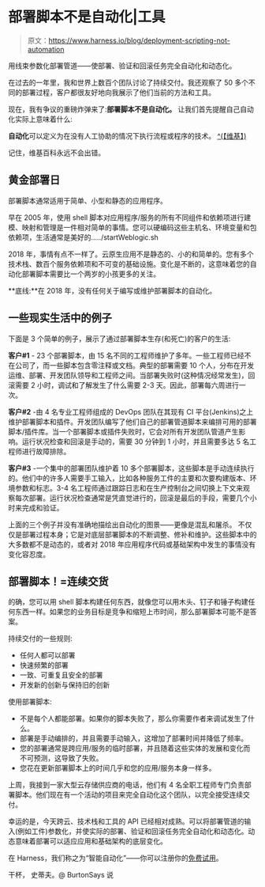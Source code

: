 # 部署脚本不是自动化|工具

> 原文：<https://www.harness.io/blog/deployment-scripting-not-automation>

用线束参数化部署管道——使部署、验证和回滚任务完全自动化和动态化。

在过去的一年里，我和世界上数百个团队讨论了持续交付。我还观察了 50 多个不同的部署过程，客户都很友好地向我展示了他们当前的方法和工具。

现在，我有争议的重磅炸弹来了:**部署脚本不是自动化。**
让我们首先提醒自己自动化实际上意味着什么:

**自动化**可以定义为在没有人工协助的情况下执行流程或程序的技术。 [^(【维基】)](https://en.wikipedia.org/wiki/Automation#cite_note-1)

记住，维基百科永远不会出错。

## 黄金部署日

部署脚本通常适用于简单、小型和静态的应用程序。

早在 2005 年，使用 shell 脚本对应用程序/服务的所有不同组件和依赖项进行建模、映射和管理是一件相对简单的事情。您可以硬编码这些主机名、环境变量和包依赖项，生活通常是美好的...../startWeblogic.sh

2018 年，事情有点不一样了。云原生应用不是静态的、小的和简单的。您有多个技术栈、数百个服务依赖项和不可变的基础设施。变化是不断的，这意味着您的自动化部署脚本需要比一个两岁的小孩更多的关注。

**底线:**在 2018 年，没有任何关于编写或维护部署脚本的自动化。

## 一些现实生活中的例子

下面是 3 个简单的例子，展示了通过部署脚本生存(和死亡)的客户的生活:

**客户#1** - 23 个部署脚本，由 15 名不同的工程师维护了多年。一些工程师已经不在公司了，而一些脚本包含零注释或文档。典型的部署需要 10 个人，分布在开发运维、部署、开发团队领导和工程师之间。当部署失败时(这种情况经常发生)，回滚需要 2 小时，调试和了解发生了什么需要 2-3 天。因此，部署每六周进行一次。

**客户#2** -由 4 名专业工程师组成的 DevOps 团队在其现有 CI 平台(Jenkins)之上维护部署脚本和插件。开发团队编写了他们自己的部署管道脚本来编排可用的部署脚本/插件库。当一个部署脚本或插件失败时，它会对所有开发团队管道产生影响。运行状况检查和回滚是手动的，需要 30 分钟到 1 小时，并且需要多达 5 名工程师进行故障排除。

**客户#3** -一个集中的部署团队维护着 10 多个部署脚本，这些脚本是手动连续执行的。他们中的许多人需要手工输入，比如各种服务工件的主要和次要构建版本、环境参数和标志。3-4 名工程师通过跟踪日志和在生产控制台之间切换上下文来观察每次部署。运行状况检查通常是凭直觉进行的，回滚是最后的手段，需要几个小时来完成和验证。

上面的三个例子并没有准确地描绘出自动化的图景——更像是混乱和屠杀。
不仅仅是部署过程本身；它是对底层部署脚本的不断调整、修补和维护。这些脚本中的大多数都不是动态的，或者对 2018 年应用程序代码或基础架构中发生的事情没有变化容忍度。

## 部署脚本！=连续交货

的确，您可以用 shell 脚本构建任何东西，就像您可以用木头、钉子和锤子构建任何东西一样。如果您的业务目标是竞争和缩短上市时间，那么部署脚本可能不是答案。

持续交付的一些规则:

*   任何人都可以部署
*   快速频繁的部署
*   一致、可重复且安全的部署
*   开发新的创新与保持旧的创新

使用部署脚本:

*   不是每个人都能部署。如果你的脚本失败了，那么你需要作者来调试发生了什么。
*   部署是手动编排的，并且需要手动输入，这增加了部署时间并降低了频率。
*   您的部署通常是跨应用/服务的临时部署，并且随着这些实体的发展和变化而不可预测，这导致了失败。
*   您花在更新部署脚本上的时间几乎和您的应用/服务本身一样多。

上周，我接到一家大型云存储供应商的电话，他们有 4 名全职工程师专门负责部署脚本。他们现在有一个活动的项目来完全自动化这个团队，以完全接受连续交付。

幸运的是，今天跨云、技术栈和工具的 API 已经相对成熟。可以将部署管道的输入(例如工件)参数化，并使实际的部署、验证和回滚任务完全自动化和动态化。动态意味着部署可以适应应用和基础架构的底层变化。

在 Harness，我们称之为“智能自动化”——你可以注册你的[免费试用](https://app.harness.io/auth/#/signup)。

干杯，
史蒂夫。@ BurtonSays 说